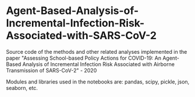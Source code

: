 # Agent-Based-Analysis-of-Incremental-Infection-Risk-Associated-with-SARS-CoV-2
Source code of the methods and other related analyses implemented in the paper "Assessing School-based Policy Actions for COVID-19: An Agent-Based Analysis of Incremental Infection Risk Associated with Airborne Transmission of SARS-CoV-2" - 2020

Modules and libraries used in the notebooks are: pandas, scipy, pickle, json, seaborn, etc.
